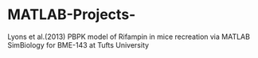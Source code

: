 # MATLAB-Projects-
Lyons et al.(2013)  PBPK model of Rifampin in mice recreation via MATLAB SimBiology for BME-143 at Tufts University

